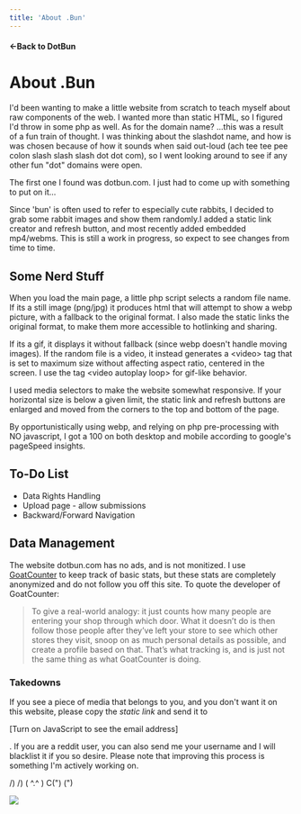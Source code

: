 ```yaml
---
title: 'About .Bun'
---
```


#### [](https://dotbun.com)←Back to DotBun

About .Bun
==========

I'd been wanting to make a little website from scratch to teach myself
about raw components of the web. I wanted more than static HTML, so I
figured I'd throw in some php as well. As for the domain name? ...this
was a result of a fun train of thought. I was thinking about the
slashdot name, and how is was chosen because of how it sounds when said
out-loud (ach tee tee pee colon slash slash slash dot dot com), so I
went looking around to see if any other fun "dot" domains were open.

The first one I found was dotbun.com. I just had to come up with
something to put on it...

Since 'bun' is often used to refer to especially cute rabbits, I decided
to grab some rabbit images and show them randomly.I added a static link
creator and refresh button, and most recently added embedded mp4/webms.
This is still a work in progress, so expect to see changes from time to
time.

Some Nerd Stuff
---------------

When you load the main page, a little php script selects a random file
name. If its a still image (png/jpg) it produces html that will attempt
to show a webp picture, with a fallback to the original format. I also
made the static links the original format, to make them more accessible
to hotlinking and sharing.

If its a gif, it displays it without fallback (since webp doesn't handle
moving images). If the random file is a video, it instead generates a
&lt;video&gt; tag that is set to maximum size without affecting aspect
ratio, centered in the screen. I use the tag &lt;video autoplay loop&gt;
for gif-like behavior.

I used media selectors to make the website somewhat responsive. If your
horizontal size is below a given limit, the static link and refresh
buttons are enlarged and moved from the corners to the top and bottom of
the page.

By opportunistically using webp, and relying on php pre-processing with
NO javascript, I got a 100 on both desktop and mobile according to
google's pageSpeed insights.

To-Do List
----------

-   Data Rights Handling
-   Upload page - allow submissions
-   Backward/Forward Navigation

Data Management
---------------

The website dotbun.com has no ads, and is not monitized. I use
[GoatCounter](https://dotbun.goatcounter.com) to keep track of basic
stats, but these stats are completely anonymized and do not follow you
off this site. To quote the developer of GoatCounter:

> To give a real-world analogy: it just counts how many people are
> entering your shop through which door. What it doesn’t do is then
> follow those people after they’ve left your store to see which other
> stores they visit, snoop on as much personal details as possible, and
> create a profile based on that. That’s what tracking is, and is just
> not the same thing as what GoatCounter is doing.

### Takedowns

If you see a piece of media that belongs to you, and you don't want it
on this website, please copy the *static link* and send it to

\[Turn on JavaScript to see the email address\]

. If you are a reddit user, you can also send me your username and I
will blacklist it if you so desire. Please note that improving this
process is something I'm actively working on.

<div class="ascii-art">

/) /) ( \^.\^ ) C(") (")

</div>

![](https://MYCODE.goatcounter.com/count?p=/test-img)
